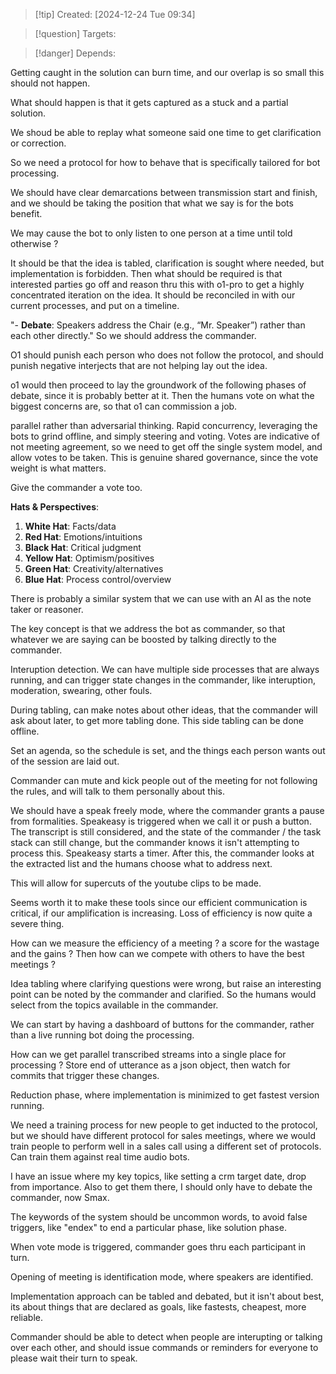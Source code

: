 
>[!tip] Created: [2024-12-24 Tue 09:34]

>[!question] Targets: 

>[!danger] Depends: 

Getting caught in the solution can burn time, and our overlap is so small this should not happen.

What should happen is that it gets captured as a stuck and a partial solution.

We shoud be able to replay what someone said one time to get clarification or correction.

So we need a protocol for how to behave that is specifically tailored for bot processing.

We should have clear demarcations between transmission start and finish, and we should be taking the position that what we say is for the bots benefit.

We may cause the bot to only listen to one person at a time until told otherwise ?

It should be that the idea is tabled, clarification is sought where needed, but implementation is forbidden.  Then what should be required is that interested parties go off and reason thru this with o1-pro to get a highly concentrated iteration on the idea.  It should be reconciled in with our current processes, and put on a timeline.

"- **Debate**: Speakers address the Chair (e.g., “Mr. Speaker”) rather than each other directly."
So we should address the commander.

O1 should punish each person who does not follow the protocol, and should punish negative interjects that are not helping lay out the idea.

o1 would then proceed to lay the groundwork of the following phases of debate, since it is probably better at it.  Then the humans vote on what the biggest concerns are, so that o1 can commission a job.

parallel rather than adversarial thinking.  Rapid concurrency, leveraging the bots to grind offline, and simply steering and voting.  Votes are indicative of not meeting agreement, so we need to get off the single system model, and allow votes to be taken.  This is genuine shared governance, since the vote weight is what matters.

Give the commander a vote too.

**Hats & Perspectives**:

1. **White Hat**: Facts/data
2. **Red Hat**: Emotions/intuitions
3. **Black Hat**: Critical judgment
4. **Yellow Hat**: Optimism/positives
5. **Green Hat**: Creativity/alternatives
6. **Blue Hat**: Process control/overview

There is probably a similar system that we can use with an AI as the note taker or reasoner.

The key concept is that we address the bot as commander, so that whatever we are saying can be boosted by talking directly to the commander.

Interuption detection.  We can have multiple side processes that are always running, and can trigger state changes in the commander, like interuption, moderation, swearing, other fouls.

During tabling, can make notes about other ideas, that the commander will ask about later, to get more tabling done.  This side tabling can be done offline.

Set an agenda, so the schedule is set, and the things each person wants out of the session are laid out.

Commander can mute and kick people out of the meeting for not following the rules, and will talk to them personally about this.

We should have a speak freely mode, where the commander grants a pause from formalities.
Speakeasy is triggered when we call it or push a button.  The transcript is still considered, and the state of the commander / the task stack can still change, but the commander knows it isn't attempting to process this.  Speakeasy starts a timer.  After this, the commander looks at the extracted list and the humans choose what to address next.

This will allow for supercuts of the youtube clips to be made.

Seems worth it to make these tools since our efficient communication is critical, if our amplification is increasing.  Loss of efficiency is now quite a severe thing.

How can we measure the efficiency of a meeting ? a score for the wastage and the gains ?   Then how can we compete with others to have the best meetings ?

Idea tabling where clarifying questions were wrong, but raise an interesting point can be noted by the commander and clarified.  So the humans would select from the topics available in the commander.

We can start by having a dashboard of buttons for the commander, rather than a live running bot doing the processing.

How can we get parallel transcribed streams into a single place for processing ?
Store end of utterance as a json object, then watch for commits that trigger these changes.

Reduction phase, where implementation is minimized to get fastest version running.

We need a training process for new people to get inducted to the protocol, but we should have different protocol for sales meetings, where we would train people to perform well in a sales call using a different set of protocols.  Can train them against real time audio bots.

I have an issue where my key topics, like setting a crm target date, drop from importance.  Also to get them there, I should only have to debate the commander, now Smax.

The keywords of the system should be uncommon words, to avoid false triggers, like "endex" to end a particular phase, like solution phase.

When vote mode is triggered, commander goes thru each participant in turn.

Opening of meeting is identification mode, where speakers are identified.

Implementation approach can be tabled and debated, but it isn't about best, its about things that are declared as goals, like fastests, cheapest, more reliable.

Commander should be able to detect when people are interupting or talking over each other, and should issue commands or reminders for everyone to please wait their turn to speak.